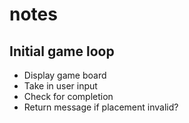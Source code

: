 # notes

## Initial game loop

* Display game board
* Take in user input
* Check for completion
* Return message if placement invalid?

